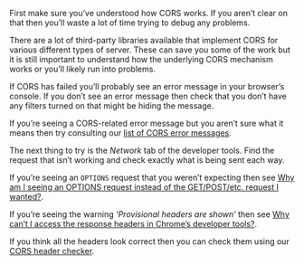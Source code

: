 First make sure you’ve understood how CORS works. If you aren’t clear on that then you’ll waste a lot of time trying to debug any problems.

There are a lot of third-party libraries available that implement CORS for various different types of server. These can save you some of the work but it is still important to understand how the underlying CORS mechanism works or you’ll likely run into problems.

If CORS has failed you’ll probably see an error message in your browser’s console. If you don’t see an error message then check that you don’t have any filters turned on that might be hiding the message.

If you’re seeing a CORS-related error message but you aren’t sure what it means then try consulting our [list of CORS error messages](/error-messages).

The next thing to try is the _Network_ tab of the developer tools. Find the request that isn’t working and check exactly what is being sent each way.

If you’re seeing an `OPTIONS` request that you weren’t expecting then see [Why am I seeing an OPTIONS request instead of the GET/POST/etc. request I wanted?](/faq#a313).

If you’re seeing the warning _‘Provisional headers are shown’_ then see [Why can’t I access the response headers in Chrome’s developer tools?](/faq#b56b).

If you think all the headers look correct then you can check them using our [CORS header checker](/header-checker).
